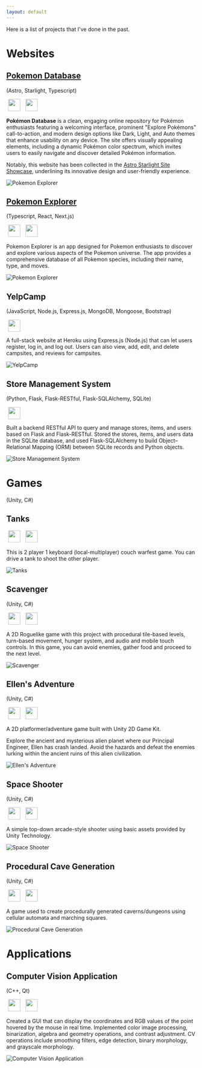 ```yaml
---
layout: default
---
```


Here is a list of projects that I've done in the past.

# Websites

## [Pokemon Database](https://pokemon-siace.netlify.app/)
(Astro, Starlight, Typescript)

[<img src="assets/img/netlify-icon.svg" width="32" style="margin: 0 5px">](https://pokemon-siace.netlify.app/)
[<img src="assets/img/github-mark.svg" width="32" style="margin: 0 5px">](https://github.com/SiAce/pokemon-database)

**Pokémon Database** is a clean, engaging online repository for Pokémon enthusiasts featuring a welcoming interface, prominent "Explore Pokémons" call-to-action, and modern design options like Dark, Light, and Auto themes that enhance usability on any device. The site offers visually appealing elements, including a dynamic Pokémon color spectrum, which invites users to easily navigate and discover detailed Pokémon information.

Notably, this website has been collected in the [Astro Starlight Site Showcase](https://starlight.astro.build/resources/showcase/#sites), underlining its innovative design and user-friendly experience.


![Pokemon Explorer](assets/img/pokemon-database.png)

## [Pokemon Explorer](https://pokemon-explorer-eosin.vercel.app/)
(Typescript, React, Next.js)

[<img src="assets/img/vercel-icon-dark.svg" width="32" style="margin: 0 5px">](https://pokemon-explorer-eosin.vercel.app/)
[<img src="assets/img/github-mark.svg" width="32" style="margin: 0 5px">](https://github.com/SiAce/pokemon-explorer)

Pokemon Explorer is an app designed for Pokemon enthusiasts to discover and explore various aspects of the Pokemon universe. The app provides a comprehensive database of all Pokemon species, including their name, type, and moves.

![Pokemon Explorer](assets/img/pokemon-explorer.png)

## YelpCamp
(JavaScript, Node.js, Express.js, MongoDB, Mongoose, Bootstrap)

[<img src="assets/img/github-mark.svg" width="32" style="margin: 0 5px">](https://github.com/SiAce/YelpCamp)

A full-stack website at Heroku using Express.js (Node.js) that can let users register, log
in, and log out. Users can also view, add, edit, and delete campsites, and reviews for campsites.

![YelpCamp](assets/img/yelpcamp.png)

## Store Management System
(Python, Flask, Flask-RESTful, Flask-SQLAlchemy, SQLite)

[<img src="assets/img/github-mark.svg" width="32" style="margin: 0 5px">](https://github.com/SiAce/flask-rest)

Built a backend RESTful API to query and manage stores, items, and users based on Flask and Flask-RESTful.
Stored the stores, items, and users data in the SQLite database, and used Flask-SQLAlchemy to build Object–Relational Mapping (ORM) between SQLite records and Python objects.


![Store Management System](assets/img/store-management.png)

# Games
(Unity, C#)

## Tanks
[<img src="assets/img/github-mark.svg" width="32" style="margin: 0 5px">](https://github.com/SiAce/Tanks) [<img src="assets/img/download.png" width="32" style="margin: 0 5px">](https://github.com/SiAce/Tanks/releases)

This is 2 player 1 keyboard (local-multiplayer) couch warfest game.
You can drive a tank to shoot the other player.

![Tanks](assets/img/tanks.jpg)

## Scavenger
(Unity, C#)

[<img src="assets/img/github-mark.svg" width="32" style="margin: 0 5px">](https://github.com/SiAce/Scavenger) [<img src="assets/img/download.png" width="32" style="margin: 0 5px">](https://github.com/SiAce/Scavenger/releases)

A 2D Roguelike game with this project with procedural tile-based levels, turn-based movement, hunger system, and audio and mobile touch controls. In this game, you can avoid enemies, gather food and proceed to the next level.

![Scavenger](assets/img/scavenger.png)

## Ellen's Adventure
(Unity, C#)

[<img src="assets/img/github-mark.svg" width="32" style="margin: 0 5px">](https://github.com/SiAce/EllenAdventure) [<img src="assets/img/download.png" width="32" style="margin: 0 5px">](https://github.com/SiAce/EllenAdventure/releases)

A 2D platformer/adventure game built with Unity 2D Game Kit.

Explore the ancient and mysterious alien planet where our Principal Engineer, Ellen has crash landed. Avoid the hazards and defeat the enemies lurking within the ancient ruins of this alien civilization.

![Ellen's Adventure](assets/img/ellen-adventure.jpeg)

## Space Shooter
(Unity, C#)

[<img src="assets/img/github-mark.svg" width="32" style="margin: 0 5px">](https://github.com/SiAce/SpaceShooter) [<img src="assets/img/download.png" width="32" style="margin: 0 5px">](https://github.com/SiAce/SpaceShooter/releases)

A simple top-down arcade-style shooter using basic assets provided by Unity Technology.

![Space Shooter](assets/img/space-shooter.png)

## Procedural Cave Generation
(Unity, C#)

[<img src="assets/img/github-mark.svg" width="32" style="margin: 0 5px">](https://github.com/SiAce/ProceduralCaveGeneration) [<img src="assets/img/download.png" width="32" style="margin: 0 5px">](https://github.com/SiAce/ProceduralCaveGeneration/releases)

A game used to create procedurally generated caverns/dungeons using cellular automata and marching squares.

![Procedural Cave Generation](assets/img/procedural.png)

# Applications

## Computer Vision Application
(C++, Qt)

[<img src="assets/img/github-mark.svg" width="32" style="margin: 0 5px">](https://github.com/SiAce/Computer-Vision) [<img src="assets/img/download.png" width="32" style="margin: 0 5px">](https://github.com/SiAce/Computer-Vision/releases)

Created a GUI that can display the coordinates and RGB values of the point hovered by the mouse in real time.
Implemented color image processing, binarization, algebra and geometry operations, and contrast adjustment.
CV operations include smoothing filters, edge detection, binary morphology, and grayscale morphology.


![Computer Vision Application](assets/img/computer-vision.png)